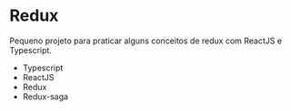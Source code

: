 # Redux

Pequeno projeto para praticar alguns conceitos de redux com ReactJS e Typescript.

- Typescript
- ReactJS
- Redux
- Redux-saga
